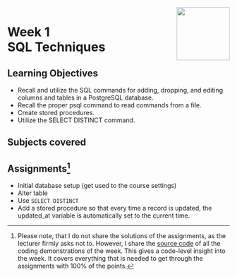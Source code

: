 <a href="../">
  <img src="/img/JSON_and_Natural_Language_Processing_in_PostgreSQL_logo.avif" width="120" align="right">
</a>

# Week 1 <br> SQL Techniques

## Learning Objectives
- Recall and utilize the SQL commands for adding, dropping, and editing columns and tables in a PostgreSQL database.
- Recall the proper psql command to read commands from a file.
- Create stored procedures.
- Utilize the SELECT DISTINCT command.

## Subjects covered


## Assignments[^1]
- Initial database setup (get used to the course settings)
- Alter table
- Use `SELECT DISTINCT`
- Add a stored procedure so that every time a record is updated, the updated_at variable is automatically set to the current time. 

[^1]:Please note, that I do not share the solutions of the assignments, as the lecturer firmly asks not to. However, I share the [source code](./demos.sql) of all the coding demonstrations of the week. This gives a code-level insight into the week. It covers everything that is needed to get through the assignments with 100% of the points.
